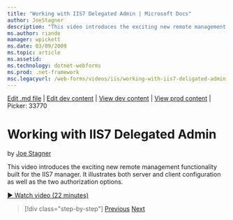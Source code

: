 ```yaml
---
title: "Working with IIS7 Delegated Admin | Microsoft Docs"
author: JoeStagner
description: "This video introduces the exciting new remote management functionality built for the IIS7 manager. It illustrates both server and client configuration as wel..."
ms.author: riande
manager: wpickett
ms.date: 03/09/2009
ms.topic: article
ms.assetid: 
ms.technology: dotnet-webforms
ms.prod: .net-framework
msc.legacyurl: /web-forms/videos/iis/working-with-iis7-deligated-admin
---
```

[Edit .md file](C:\Projects\msc\dev\Msc.Www\Web.ASP\App_Data\github\web-forms\videos\iis\working-with-iis7-deligated-admin.md) | [Edit dev content](http://www.aspdev.net/umbraco#/content/content/edit/26813) | [View dev content](http://docs.aspdev.net/tutorials/web-forms/videos/iis/working-with-iis7-deligated-admin.html) | [View prod content](http://www.asp.net/web-forms/videos/iis/working-with-iis7-deligated-admin) | Picker: 33770

Working with IIS7 Delegated Admin
====================
by [Joe Stagner](https://github.com/JoeStagner)

This video introduces the exciting new remote management functionality built for the IIS7 manager. It illustrates both server and client configuration as well as the two authorization options.

[&#9654; Watch video (22 minutes)](https://channel9.msdn.com/Blogs/ASP-NET-Site-Videos/working-with-iis7-deligated-admin)

>[!div class="step-by-step"] [Previous](developing-and-deploying-in-a-shared-hosting.md) [Next](feature-specific-delegated-management.md)